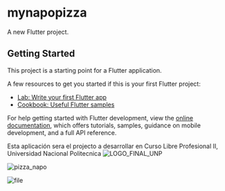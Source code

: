 # mynapopizza

A new Flutter project.

## Getting Started

This project is a starting point for a Flutter application.

A few resources to get you started if this is your first Flutter project:

- [Lab: Write your first Flutter app](https://docs.flutter.dev/get-started/codelab)
- [Cookbook: Useful Flutter samples](https://docs.flutter.dev/cookbook)

For help getting started with Flutter development, view the
[online documentation](https://docs.flutter.dev/), which offers tutorials,
samples, guidance on mobile development, and a full API reference.

Esta aplicación sera el projecto a desarrollar en Curso Libre Profesional II, Universidad Nacional Politecnica
![LOGO_FINAL_UNP](https://github.com/HaroldArguelloNic/mynapopizza/assets/89761802/ab4d1c3d-4d5c-4caa-bad8-c1e195eb6b32)


![pizza_napo](https://github.com/HaroldArguelloNic/mynapopizza/assets/89761802/c8a7b367-4819-4bf0-a938-16234a3183f4)



![file](https://github.com/HaroldArguelloNic/mynapopizza/assets/89761802/3cee2854-ad9c-4e2c-9cc1-8cba2b3a054d)

